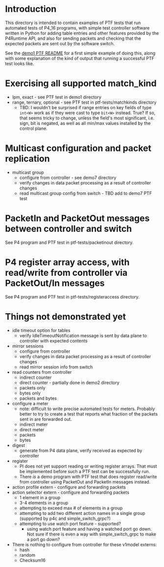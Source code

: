 # Introduction

This directory is intended to contain examples of PTF tests that run
automated tests of P4_16 programs, with simple test controller
software written in Python for adding table entries and other features
provided by the P4Runtime API, and also for sending packets and
checking that the expected packets are sent out by the software
switch.

See the [demo1 PTF README](../demo1/README-ptf.md) for a first simple
example of doing this, along with some explanation of the kind of
output that running a successful PTF test looks like.


# Exercising all supported match_kind

+ lpm, exact - see PTF test in demo1 directory
+ range, ternary, optional - see PTF test in ptf-tests/matchkinds directory
  + TBD: I wouldn't be surprised if range entries on key fields of
    type `int<W>` work as if they were cast to type `bit<W>` instead.
    True?  If so, that seems tricky to change, unless the field's most
    significant, i.e. sign, bit is negated, as well as all min/max
    values installed by the control plane.


# Multicast configuration and packet replication

+ multicast group
  + configure from controller - see demo7 directory
  + verify changes in data packet processing as a result of controller changes
  + read multicast group config from switch - TBD add to demo7 PTF test


# PacketIn and PacketOut messages between controller and switch

See P4 program and PTF test in ptf-tests/packetinout directory.


# P4 register array access, with read/write from controller via PacketOut/In messages

See P4 program and PTF test in ptf-tests/registeraccess directory.


# Things not demonstrated yet

+ idle timeout option for tables
  + verify IdleTimeoutNotification message is sent by data plane to
    controller with expected contents
+ mirror sessions
  + configure from controller
  + verify changes in data packet processing as a result of controller changes
  + read mirror session info from switch
+ read counters from controller
  + indirect counter
  + direct counter - partially done in demo2 directory
  + packets only
  + bytes only
  + packets and bytes
+ configure a meter
  + note: difficult to write precise automated tests for meters.
    Probably better to try to create a test that reports what fraction
    of the packets sent in are forwarded out.
  + indirect meter
  + direct meter
  + packets
  + bytes
+ digest
  + generate from P4 data plane, verify received as expected by controller
+ register
  + PI does not yet support reading or writing register arrays.  That
    must be implemented before such a PTF test can be successfully run.
  + There _is_ a demo program with PTF test that does register read/write
    from controller using PacketOut and PacketIn messages instead.
+ action profile extern - configure and forwarding packets
+ action selector extern - configure and forwarding packets
  + 1 element in a group
  + 3-4 elements in a group
  + attempting to exceed max # of elements in a group
  + attempting to add two different action names in a single group
    (supported by p4c and simple_switch_grpc?)
  + attempting to use watch port feature - supported?
    + using watch port feature and having a watched port go down.  Not
      sure if there is even a way with simple_switch_grpc to make a
      port go down?
+ There is nothing to configure from controller for these v1model externs:
  + hash
  + random
  + Checksum16
